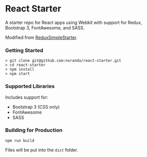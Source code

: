 # React Starter

A starter repo for React apps using Webkit with support for Redux, Bootstrap 3, FontAwesome, and SASS.

Modified from [ReduxSimpleStarter](https://github.com/StephenGrider/ReduxSimpleStarter).

### Getting Started

```
> git clone git@github.com:noranda/react-starter.git
> cd react-starter
> npm install
> npm start
```

### Supported Libraries

Includes support for:

* Bootstrap 3 (CSS only)
* FontAwesome
* SASS

### Building for Production

```
npm run build
```

Files will be put into the `dist` folder.
